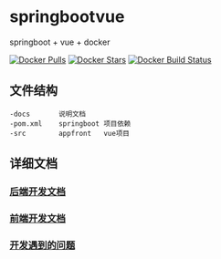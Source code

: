 # springbootvue

springboot + vue + docker

[![Docker Pulls](https://img.shields.io/docker/pulls/yaochenfeng/springbootvue.svg)](https://hub.docker.com/r/yaochenfeng/springbootvue/)
[![Docker Stars](https://img.shields.io/docker/stars/_/ubuntu.svg)](https://hub.docker.com/r/yaochenfeng/springbootvue/)
[![Docker Build Status](https://img.shields.io/docker/build/yaochenfeng/springbootvue.svg)](https://hub.docker.com/r/yaochenfeng/springbootvue/)

## 文件结构
```
-docs       说明文档
-pom.xml    springboot 项目依赖
-src        appfront   vue项目

```



## 详细文档
### [后端开发文档](docs/springboot.md)
### [前端开发文档](docs/appfront.md)
### [开发遇到的问题](docs/QA.md)